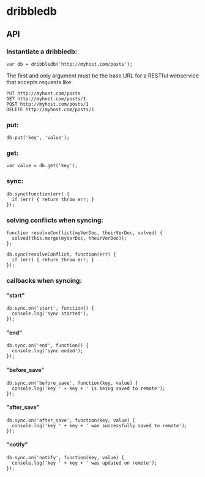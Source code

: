 # dribbledb

## API

### Instantiate a dribbledb:

    var db = dribbledb('http://myhost.com/posts');

The first and only argument must be the base URL for a RESTful webservice that accepts requests like:

    PUT http://myhost.com/posts
    GET http://myhost.com/posts/1
    POST http://myhost.com/posts/1
    DELETE http://myhost.com/posts/1

### put:

    db.put('key', 'value');

### get:

    var value = db.get('key');

### sync:

    db.sync(function(err) {
      if (err) { return throw err; }
    });

### solving conflicts when syncing:

    function resolveConflict(myVerDoc, theirVerDoc, solved) {
      solved(this.merge(myVerDoc, theirVerDoc));
    };

    db.sync(resolveConflict, function(err) {
      if (err) { return throw err; }
    });

### callbacks when syncing:

#### "start"

    db.sync.on('start', function() {
      console.log('sync started');
    });

#### "end"

    db.sync.on('end', function() {
      console.log('sync ended');
    });

#### "before_save"

    db.sync.on('before_save', function(key, value) {
      console.log('key ' + key + ' is being saved to remote');
    });

#### "after_save"

    db.sync.on('after_save', function(key, value) {
      console.log('key ' + key + ' was successfully saved to remote');
    });

#### "notify"

    db.sync.on('notify', function(key, value) {
      console.log('key ' + key + ' was updated on remote');
    });